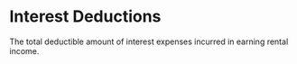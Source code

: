 # Interest Deductions
The total deductible amount of interest expenses incurred in earning rental income.